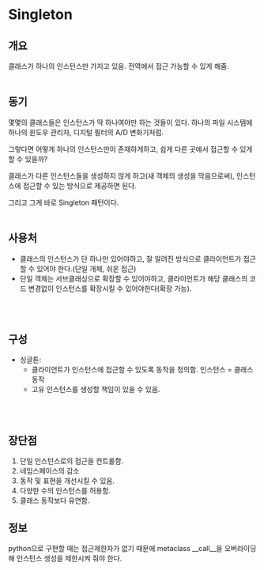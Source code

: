 # Singleton
## 개요
클래스가 하나의 인스턴스만 가지고 있음. 전역에서 접근 가능할 수 있게 해줌.
<br>
<br>

## 동기
몇몇의 클래스들은 인스턴스가 딱 하나여야만 하는 것들이 있다. 하나의 파일 시스템에 하나의 윈도우 관리자, 디지털 필터의 A/D 변화기처럼.

그렇다면 어떻게 하나의 인스턴스만이 존재하게하고, 쉽게 다른 곳에서 접근할 수 있게 할 수 있을까?

클래스가 다른 인스턴스들을 생성하지 않게 하고(새 객체의 생성을 막음으로써), 인스턴스에 접근할 수 있는 방식으로 제공하면 된다.

그리고 그게 바로 Singleton 패턴이다.
<br>
<br>

## 사용처
* 클래스의 인스턴스가 단 하나만 있어야하고, 잘 알려진 방식으로 클라이언트가 접근할 수 있어야 한다.(단일 개체, 쉬운 접근)
* 단일 객체는 서브클래싱으로 확장할 수 있어야하고, 클라이언트가 해당 클래스의 코드 변경없이 인스턴스를 확장시킬 수 있어야한다(확장 가능).
<br>
<br>

## 구성
* 싱글톤:
    * 클라이언트가 인스턴스에 접근할 수 있도록 동작을 정의함. 인스턴스 = 클래스 동작
    * 고유 인스턴스를 생성할 책임이 있을 수 있음.
<br>
<br>

## 장단점
1. 단일 인스턴스로의 접근을 컨트롤함.
2. 네임스페이스의 감소
3. 동작 및 표현을 개선시킬 수 있음.
4. 다양한 수의 인스턴스를 허용함.
5. 클래스 동작보다 유연함.

## 정보
python으로 구현할 때는 접근제한자가 없기 때문에 metaclass __call__을 오버라이딩해 인스턴스 생성을 제한시켜 줘야 한다.